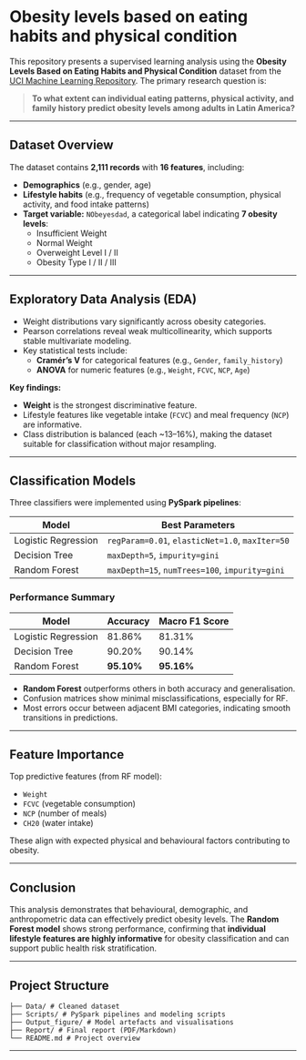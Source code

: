 # Obesity levels based on eating habits and physical condition

This repository presents a supervised learning analysis using the **Obesity Levels Based on Eating Habits and Physical Condition** dataset from the [UCI Machine Learning Repository](https://archive.ics.uci.edu/dataset/544/estimation+of+obesity+levels+based+on+eating+habits+and+physical+condition). The primary research question is:

> **To what extent can individual eating patterns, physical activity, and family history predict obesity levels among adults in Latin America?**

---

## Dataset Overview

The dataset contains **2,111 records** with **16 features**, including:
- **Demographics** (e.g., gender, age)
- **Lifestyle habits** (e.g., frequency of vegetable consumption, physical activity, and food intake patterns)
- **Target variable:** `NObeyesdad`, a categorical label indicating **7 obesity levels**:
  - Insufficient Weight
  - Normal Weight
  - Overweight Level I / II
  - Obesity Type I / II / III

---


## Exploratory Data Analysis (EDA)

- Weight distributions vary significantly across obesity categories.
- Pearson correlations reveal weak multicollinearity, which supports stable multivariate modeling.
- Key statistical tests include:
  - **Cramér’s V** for categorical features (e.g., `Gender`, `family_history`)
  - **ANOVA** for numeric features (e.g., `Weight`, `FCVC`, `NCP`, `Age`)

**Key findings:**
- **Weight** is the strongest discriminative feature.
- Lifestyle features like vegetable intake (`FCVC`) and meal frequency (`NCP`) are informative.
- Class distribution is balanced (each ~13–16%), making the dataset suitable for classification without major resampling.


---

## Classification Models

Three classifiers were implemented using **PySpark pipelines**:

| Model                | Best Parameters                                   |
|---------------------|----------------------------------------------------|
| Logistic Regression  | `regParam=0.01`, `elasticNet=1.0`, `maxIter=50`   |
| Decision Tree        | `maxDepth=5`, `impurity=gini`                     |
| Random Forest        | `maxDepth=15`, `numTrees=100`, `impurity=gini`   |

### Performance Summary

| Model                | Accuracy | Macro F1 Score |
|---------------------|----------|----------------|
| Logistic Regression | 81.86%   | 81.31%         |
| Decision Tree       | 90.20%   | 90.14%         |
| Random Forest       | **95.10%** | **95.16%**     |

- **Random Forest** outperforms others in both accuracy and generalisation.
- Confusion matrices show minimal misclassifications, especially for RF.
- Most errors occur between adjacent BMI categories, indicating smooth transitions in predictions.

---

## Feature Importance

Top predictive features (from RF model):
- `Weight`
- `FCVC` (vegetable consumption)
- `NCP` (number of meals)
- `CH20` (water intake)

These align with expected physical and behavioural factors contributing to obesity.

---

## Conclusion

This analysis demonstrates that behavioural, demographic, and anthropometric data can effectively predict obesity levels. The **Random Forest model** shows strong performance, confirming that **individual lifestyle features are highly informative** for obesity classification and can support public health risk stratification.

---

## Project Structure

```
├── Data/ # Cleaned dataset
├── Scripts/ # PySpark pipelines and modeling scripts
├── Output_figure/ # Model artefacts and visualisations
├── Report/ # Final report (PDF/Markdown)
└── README.md # Project overview
```

---
